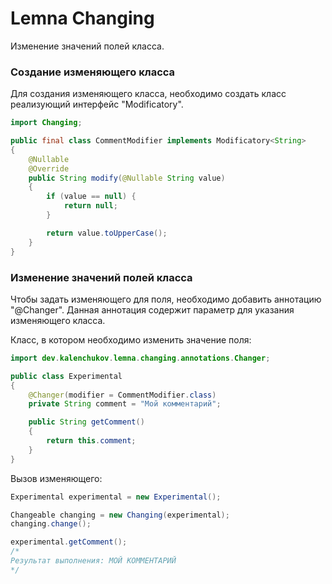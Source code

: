 # Lemna Changing
Изменение значений полей класса.

### Создание изменяющего класса
Для создания изменяющего класса, необходимо создать класс реализующий интерфейс "Modificatory".

```java
import Changing;

public final class CommentModifier implements Modificatory<String>
{
	@Nullable
	@Override
	public String modify(@Nullable String value)
	{
		if (value == null) {
			return null;
		}

		return value.toUpperCase();
	}
}
```

### Изменение значений полей класса
Чтобы задать изменяющего для поля, необходимо добавить аннотацию "@Changer".
Данная аннотация содержит параметр для указания изменяющего класса.

Класс, в котором необходимо изменить значение поля:
```java
import dev.kalenchukov.lemna.changing.annotations.Changer;

public class Experimental
{
	@Changer(modifier = CommentModifier.class)
	private String comment = "Мой комментарий";

	public String getComment()
	{
		return this.comment;
	}
}
```

Вызов изменяющего:
```java
Experimental experimental = new Experimental();

Changeable changing = new Changing(experimental);
changing.change();

experimental.getComment();
/*
Результат выполнения: МОЙ КОММЕНТАРИЙ
*/